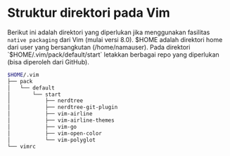 # Struktur direktori pada Vim

Berikut ini adalah direktori yang diperlukan jika menggunakan fasilitas `native packaging` dari Vim
(mulai versi 8.0). $HOME adalah direktori home dari user yang bersangkutan (/home/namauser). Pada
direktori `$HOME/.vim/pack/default/start` letakkan berbagai repo yang diperlukan (bisa diperoleh
dari GitHub).


```bash
$HOME/.vim
├── pack
│   └── default
│       └── start
│           ├── nerdtree
│           ├── nerdtree-git-plugin
│           ├── vim-airline
│           ├── vim-airline-themes
│           ├── vim-go
│           ├── vim-open-color
│           └── vim-polyglot
└── vimrc
```
